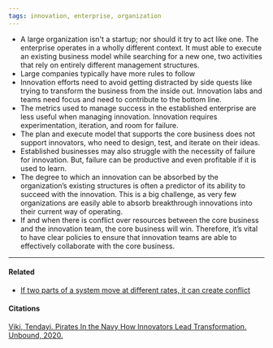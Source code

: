 ```yaml
---
tags: innovation, enterprise, organization
---
```


-   A large organization isn't a startup; nor should it try to act like one. The enterprise operates in a wholly different context. It must able to execute an existing business model while searching for a new one, two activities that rely on entirely different management structures.
-   Large companies typically have more rules to follow
-   Innovation efforts need to avoid getting distracted by side quests like trying to transform the business from the inside out. Innovation labs and teams need focus and need to contribute to the bottom line.
-   The metrics used to manage success in the established enterprise are less useful when managing innovation. Innovation requires experimentation, iteration, and room for failure.
-   The plan and execute model that supports the core business does not support innovators, who need to design, test, and iterate on their ideas.
-   Established businesses may also struggle with the necessity of failure for innovation. But, failure can be productive and even profitable if it is used to learn.
-   The degree to which an innovation can be absorbed by the organization’s existing structures is often a predictor of its ability to succeed with the innovation. This is a big challenge, as very few organizations are easily able to absorb breakthrough innovations into their current way of operating.
-   If and when there is conflict over resources between the core business and the innovation team, the core business will win. Therefore, it’s vital to have clear policies to ensure that innovation teams are able to effectively collaborate with the core business.

---

#### Related

-   [If two parts of a system move at different rates, it can create conflict](https://publish.obsidian.md/mobydiction/If+two+parts+of+a+system+move+at+different+rates%2C+it+can+create+conflict)

#### Citations

[Viki, Tendayi. Pirates In the Navy How Innovators Lead Transformation. Unbound, 2020.](https://publish.obsidian.md/mobydiction/notes/%E2%89%88+Viki+-+Pirates+in+the+Navy)